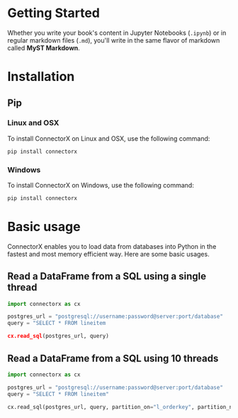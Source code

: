 # Getting Started

Whether you write your book's content in Jupyter Notebooks (`.ipynb`) or
in regular markdown files (`.md`), you'll write in the same flavor of markdown
called **MyST Markdown**.

# Installation

## Pip

### Linux and OSX

To install ConnectorX on Linux and OSX, use the following command:

```bash
pip install connectorx
```
### Windows

To install ConnectorX on Windows, use the following command:

```bash
pip install connectorx
```

# Basic usage
ConnectorX enables you to load data from databases into Python in the fastest and most memory efficient way. Here are some basic usages.

## Read a DataFrame from a SQL using a single thread
```python
import connectorx as cx

postgres_url = "postgresql://username:password@server:port/database"
query = "SELECT * FROM lineitem

cx.read_sql(postgres_url, query)
```

## Read a DataFrame from a SQL using 10 threads
```python
import connectorx as cx

postgres_url = "postgresql://username:password@server:port/database"
query = "SELECT * FROM lineitem"

cx.read_sql(postgres_url, query, partition_on="l_orderkey", partition_num=10)
```


